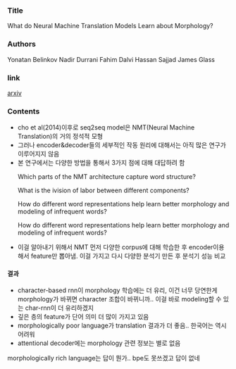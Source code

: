 ### Title
What do Neural Machine Translation Models Learn about Morphology?
### Authors
Yonatan Belinkov
Nadir Durrani
Fahim Dalvi
Hassan Sajjad
James Glass

### link
[arxiv](https://arxiv.org/pdf/1704.03471.pdf)

### Contents
- cho et al(2014)이후로 seq2seq model은 NMT(Neural Machine Translation)의 거의 정석적 모형
- 그러나 encoder&decoder들의 세부적인 작동 원리에 대해서는 아직 많은 연구가 이루어지지 않음
- 본 연구에서는 다양한 방법을 통해서 3가지 점에 대해 대답하려 함

<ol>Which parts of the NMT architecture capture word structure?</ol>
<ol>What is the ivision of labor between different components?</ol>
<ol>How do different word representations help learn better morphology and modeling of infrequent words?</ol>
<ol>How do different word representations help learn better morphology and modeling of infrequent words?</ol>

- 이걸 알아내기 위해서 NMT 먼저 다양한 corpus에 대해 학습한 후 encoder이용해서 feature만 뽑아냄. 이걸 가지고 다시 다양한 분석기 만든 후 분석기 성능 비교

#### 결과
- character-based rnn이 morphology 학습에는 더 유리, 이건 너무 당연한게 morphology가 바뀌면 character 조합이 바뀌니까.. 이걸 바로 modeling할 수 있는 char-rnn이 더 유리하겠지
- 깊은 층의 feature가 단어 의미 더 많이 가지고 있음
- morphologically poor language가 translation 결과가 더 좋음.. 한국어는 역시 어려워
- attentional decoder에는 morphology 관련 정보는 별로 없음

morphologically rich language는 답이 뭔가.. bpe도 못쓰겠고 답이 없네